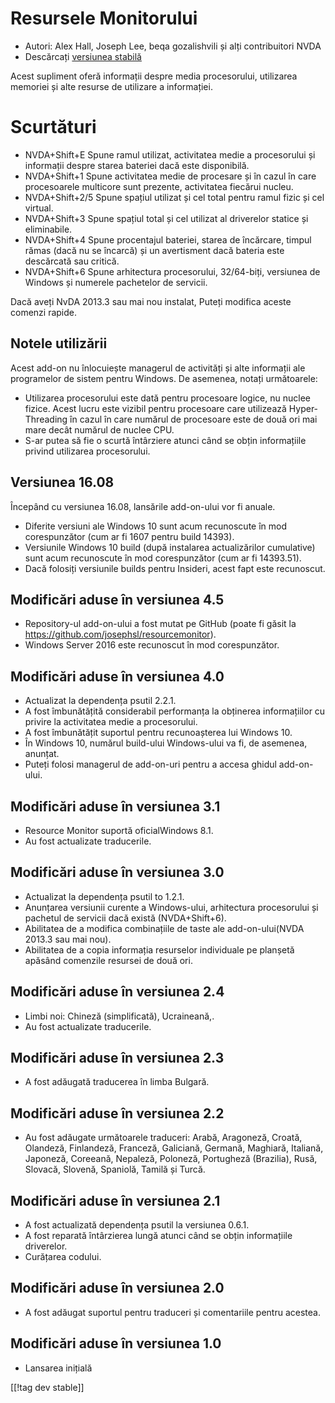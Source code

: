 # Resursele Monitorului #

* Autori: Alex Hall, Joseph Lee, beqa gozalishvili și alți contribuitori
  NVDA
* Descărcați [versiunea stabilă][1]

Acest supliment oferă informații despre media procesorului, utilizarea
memoriei și alte resurse de utilizare a informației.

# Scurtături #

* NVDA+Shift+E Spune ramul utilizat, activitatea medie a procesorului și
  informații despre starea bateriei dacă este disponibilă.
* NVDA+Shift+1 Spune activitatea medie de procesare și în cazul în care
  procesoarele multicore sunt prezente, activitatea fiecărui nucleu.
* NVDA+Shift+2/5 Spune spațiul utilizat și cel total pentru ramul fizic și
  cel virtual.
* NVDA+Shift+3 Spune spațiul total și cel utilizat al driverelor statice și
  eliminabile.
* NVDA+Shift+4 Spune procentajul bateriei, starea de încărcare, timpul rămas
  (dacă nu se încarcă) și un avertisment dacă bateria este descărcată sau
  critică.
* NVDA+Shift+6 Spune arhitectura procesorului, 32/64-biți, versiunea de
  Windows și numerele pachetelor de servicii.

Dacă aveți NvDA 2013.3 sau mai nou instalat, Puteți modifica aceste comenzi
rapide.

## Notele utilizării ##

Acest add-on nu înlocuiește managerul de activități și alte informații ale
programelor de sistem pentru Windows. De asemenea, notați următoarele:

* Utilizarea procesorului este dată pentru procesoare logice, nu nuclee
  fizice. Acest lucru este vizibil pentru procesoare care utilizează
  Hyper-Threading în cazul în care numărul de procesoare este de două ori
  mai mare decât numărul de nuclee CPU.
* S-ar putea să fie o scurtă întârziere atunci când se obțin informațiile
  privind utilizarea procesorului.

## Versiunea 16.08

Începând cu versiunea 16.08, lansările add-on-ului vor fi anuale.

* Diferite versiuni ale Windows 10 sunt acum recunoscute în mod
  corespunzător (cum ar fi 1607 pentru build 14393). 
* Versiunile Windows 10 build (după instalarea actualizărilor cumulative)
  sunt acum recunoscute în mod corespunzător (cum ar fi 14393.51).
* Dacă folosiți versiunile builds pentru Insideri, acest fapt este
  recunoscut.

## Modificări aduse în versiunea 4.5 ##

* Repository-ul add-on-ului a fost mutat pe GitHub (poate fi găsit la
  https://github.com/josephsl/resourcemonitor).
* Windows Server 2016 este recunoscut în mod corespunzător.

## Modificări aduse în versiunea 4.0 ##

* Actualizat la dependența psutil 2.2.1.
* A fost îmbunătățită considerabil performanța la obținerea informațiilor cu
  privire la activitatea medie a procesorului.
* A fost îmbunătățit suportul pentru recunoașterea lui Windows 10.
* În Windows 10, numărul build-ului  Windows-ului va fi, de asemenea,
  anunțat.
* Puteți folosi managerul de add-on-uri pentru a accesa ghidul add-on-ului.

## Modificări aduse în versiunea 3.1 ##

* Resource Monitor suportă oficialWindows 8.1.
* Au fost actualizate traducerile.

## Modificări aduse în versiunea 3.0 ##

* Actualizat la dependența psutil to 1.2.1.
* Anunțarea versiunii curente a Windows-ului, arhitectura procesorului și
  pachetul de servicii dacă există (NVDA+Shift+6).
* Abilitatea de a modifica combinațiile de taste ale add-on-ului(NVDA 2013.3
  sau mai nou).
* Abilitatea de a copia informația resurselor individuale pe planșetă
  apăsând comenzile resursei de două ori.

## Modificări aduse în versiunea 2.4 ##

* Limbi noi: Chineză (simplificată), Ucraineană,.
* Au fost actualizate traducerile.

## Modificări aduse în versiunea 2.3 ##

* A fost adăugată traducerea în limba Bulgară.

## Modificări aduse în versiunea 2.2 ##

* Au fost adăugate următoarele traduceri: Arabă, Aragoneză, Croată,
  Olandeză, Finlandeză, Franceză, Galiciană, Germană, Maghiară, Italiană,
  Japoneză, Coreeană, Nepaleză, Poloneză, Portugheză (Brazilia), Rusă,
  Slovacă, Slovenă, Spaniolă, Tamilă și Turcă.

## Modificări aduse în versiunea 2.1 ##

* A fost actualizată dependența psutil la versiunea 0.6.1.
* A fost reparată întârzierea lungă atunci când se obțin informațiile
  driverelor.
* Curățarea codului.

## Modificări aduse în versiunea 2.0 ##

* A fost adăugat suportul pentru traduceri și comentariile pentru acestea.

## Modificări aduse în versiunea 1.0 ##

* Lansarea inițială

[[!tag dev stable]]

[1]: http://addons.nvda-project.org/files/get.php?file=rm
